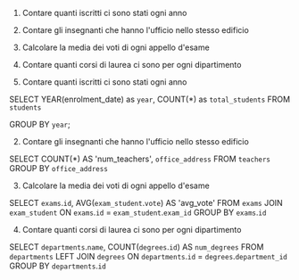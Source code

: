 1. Contare quanti iscritti ci sono stati ogni anno
2. Contare gli insegnanti che hanno l'ufficio nello stesso edificio
3. Calcolare la media dei voti di ogni appello d'esame
4. Contare quanti corsi di laurea ci sono per ogni dipartimento

1. Contare quanti iscritti ci sono stati ogni anno

SELECT YEAR(enrolment_date) as `year`, COUNT(*) as `total_students`
FROM `students`

GROUP BY `year`;

2. Contare gli insegnanti che hanno l'ufficio nello stesso edificio

SELECT COUNT(*) AS 'num_teachers', `office_address`
FROM `teachers`
GROUP BY `office_address`

3. Calcolare la media dei voti di ogni appello d'esame

SELECT `exams`.`id`, AVG(`exam_student`.`vote`) AS 'avg_vote'
FROM `exams`
JOIN `exam_student` ON `exams`.`id` = `exam_student`.`exam_id`
GROUP BY `exams`.`id`

4. Contare quanti corsi di laurea ci sono per ogni dipartimento

SELECT `departments`.`name`, COUNT(`degrees`.`id`) AS `num_degrees`
FROM `departments`
LEFT JOIN `degrees` ON `departments`.`id` = `degrees`.`department_id`
GROUP BY `departments`.`id`